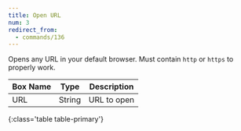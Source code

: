 ```yaml
---
title: Open URL
num: 3
redirect_from:
  - commands/136
---
```


Opens any URL in your default browser. Must contain `http` or `https` to properly work.


| Box Name | Type | Description | 
|-------|--------|--------
|URL|	String	|URL to open
{:class='table table-primary'}









